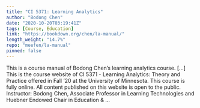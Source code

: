 ```yaml
---
title: "CI 5371: Learning Analytics"
author: "Bodong Chen"
date: "2020-10-20T03:19:41Z"
tags: [Course, Education]
link: "https://bookdown.org/chen/la-manual/"
length_weight: "14.7%"
repo: "meefen/la-manual"
pinned: false
---
```


This is a course manual of Bodong Chen’s learning analytics course. [...] This is the course website of CI 5371 - Learning Analytics: Theory and Practice offered in Fall ’20 at the University of Minnesota. This course is fully online. All content published on this website is open to the public. Instructor: Bodong Chen, Associate Professor in Learning Technologies and Huebner Endowed Chair in Education & ...
